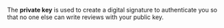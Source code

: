 The **private key** is used to create a digital signature to authenticate you so that no one else can write reviews with your public key.
